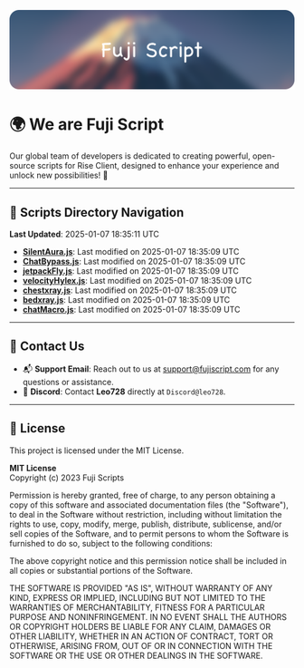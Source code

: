 ![Banner](.github/b.webp)

# 🌍 **We are Fuji Script**

Our global team of developers is dedicated to creating powerful, open-source scripts for Rise Client, designed to enhance your experience and unlock new possibilities! 🌟

---
<!-- SCRIPTS_NAVIGATION_START -->
## 📂 **Scripts Directory Navigation**

**Last Updated**: 2025-01-07 18:35:11 UTC

- **[SilentAura.js](scripts/SilentAura.js)**: Last modified on 2025-01-07 18:35:09 UTC
- **[ChatBypass.js](scripts/ChatBypass.js)**: Last modified on 2025-01-07 18:35:09 UTC
- **[jetpackFly.js](scripts/jetpackFly.js)**: Last modified on 2025-01-07 18:35:09 UTC
- **[velocityHylex.js](scripts/velocityHylex.js)**: Last modified on 2025-01-07 18:35:09 UTC
- **[chestxray.js](scripts/chestxray.js)**: Last modified on 2025-01-07 18:35:09 UTC
- **[bedxray.js](scripts/bedxray.js)**: Last modified on 2025-01-07 18:35:09 UTC
- **[chatMacro.js](scripts/chatMacro.js)**: Last modified on 2025-01-07 18:35:09 UTC

<!-- SCRIPTS_NAVIGATION_END -->

---

## 💬 **Contact Us**  
- 📬 **Support Email**: Reach out to us at [support@fujiscript.com](mailto:support@fujiscript.com) for any questions or assistance.  
- 💬 **Discord**: Contact **Leo728** directly at `Discord@leo728`.

---

## 📜 **License**

This project is licensed under the MIT License.  

**MIT License**  
Copyright (c) 2023 Fuji Scripts  

Permission is hereby granted, free of charge, to any person obtaining a copy of this software and associated documentation files (the "Software"), to deal in the Software without restriction, including without limitation the rights to use, copy, modify, merge, publish, distribute, sublicense, and/or sell copies of the Software, and to permit persons to whom the Software is furnished to do so, subject to the following conditions:  

The above copyright notice and this permission notice shall be included in all copies or substantial portions of the Software.  

THE SOFTWARE IS PROVIDED "AS IS", WITHOUT WARRANTY OF ANY KIND, EXPRESS OR IMPLIED, INCLUDING BUT NOT LIMITED TO THE WARRANTIES OF MERCHANTABILITY, FITNESS FOR A PARTICULAR PURPOSE AND NONINFRINGEMENT. IN NO EVENT SHALL THE AUTHORS OR COPYRIGHT HOLDERS BE LIABLE FOR ANY CLAIM, DAMAGES OR OTHER LIABILITY, WHETHER IN AN ACTION OF CONTRACT, TORT OR OTHERWISE, ARISING FROM, OUT OF OR IN CONNECTION WITH THE SOFTWARE OR THE USE OR OTHER DEALINGS IN THE SOFTWARE.  
